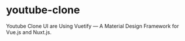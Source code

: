 # youtube-clone
Youtube Clone UI are Using Vuetify — A Material Design Framework for Vue.js and Nuxt.js.
